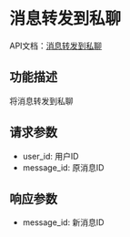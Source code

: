 # 消息转发到私聊

API文档：[消息转发到私聊](https://napcat.apifox.cn/226659051e0.md)

## 功能描述
将消息转发到私聊

## 请求参数
- user_id: 用户ID
- message_id: 原消息ID

## 响应参数
- message_id: 新消息ID
